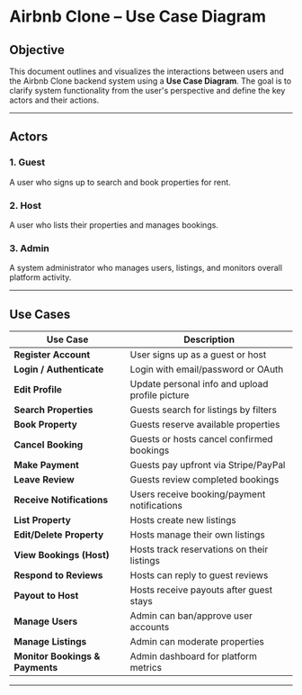 # Airbnb Clone – Use Case Diagram

## Objective

This document outlines and visualizes the interactions between users and the Airbnb Clone backend system using a **Use Case Diagram**. The goal is to clarify system functionality from the user's perspective and define the key actors and their actions.

---

## Actors

### 1. Guest
A user who signs up to search and book properties for rent.

### 2. Host
A user who lists their properties and manages bookings.

### 3. Admin
A system administrator who manages users, listings, and monitors overall platform activity.

---

## Use Cases

| Use Case | Description |
|----------|-------------|
| **Register Account** | User signs up as a guest or host |
| **Login / Authenticate** | Login with email/password or OAuth |
| **Edit Profile** | Update personal info and upload profile picture |
| **Search Properties** | Guests search for listings by filters |
| **Book Property** | Guests reserve available properties |
| **Cancel Booking** | Guests or hosts cancel confirmed bookings |
| **Make Payment** | Guests pay upfront via Stripe/PayPal |
| **Leave Review** | Guests review completed bookings |
| **Receive Notifications** | Users receive booking/payment notifications |
| **List Property** | Hosts create new listings |
| **Edit/Delete Property** | Hosts manage their own listings |
| **View Bookings (Host)** | Hosts track reservations on their listings |
| **Respond to Reviews** | Hosts can reply to guest reviews |
| **Payout to Host** | Hosts receive payouts after guest stays |
| **Manage Users** | Admin can ban/approve user accounts |
| **Manage Listings** | Admin can moderate properties |
| **Monitor Bookings & Payments** | Admin dashboard for platform metrics |

---